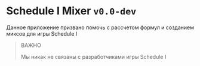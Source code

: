 # Schedule I Mixer `v0.0-dev`

Данное приложение призвано помочь с рассчетом формул и созданием миксов для игры Schedule I<br/>

> ВАЖНО
> 
> Мы никак не связаны с разработчиками игры Schedule I
